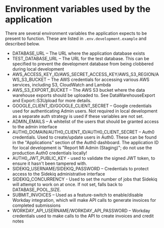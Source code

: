# Environment variables used by the application

There are several environment variables the application expects to be present
to function. These are listed in `.env.development.example` and described
below.

- DATABASE_URL – The URL where the application database exists
- TEST_DATABASE_URL – The URL for the test database. This can be specified to
prevent the development database from being clobbered during local development
- AWS_ACCESS_KEY_ID/AWS_SECRET_ACCESS_KEY/AWS_S3_REGION/AWS_S3_BUCKET – The
AWS credentials for accessing various AWS services, including S3, CloudWatch
and Lambda
- AWS_S3_EXPORT_BUCKET – The AWS S3 bucket where the data warehouse exports
should be uploaded to. See DataWarehouseExport and Export::S3Upload for more
details.
- GOOGLE_CLIENT_ID/GOOGLE_CLIENT_SECRET – Google credentials used for
authenticating Admin users. Not required in local development as a separate
auth strategy is used if these variables are not set.
- ADMIN_EMAILS – A whitelist of the users that should be granted access to the
admin interface
- AUTH0_DOMAIN/AUTH0_CLIENT_ID/AUTH0_CLIENT_SECRET – Auth0 credentials. Used
to create/update users in Auth0. These can be found in the "Applications"
section of the Auth0 dashboard. The application ID for local development is
"Report MI Admin (Staging)"; do not use the production Auth0 credentials
locally!
- AUTH0_JWT_PUBLIC_KEY - used to validate the signed JWT token, to ensure it
hasn't been tampered with.
- SIDEKIQ_USERNAME/SIDEKIQ_PASSWORD – Credentials to protect access to the
Sidekiq administrative interface
- SIDEKIQ_CONCURRENCY - Used to set the number of jobs that Sidekiq will attempt
to work on at once. If not set, falls back to DATABASE_POOL_SIZE.
- SUBMIT_INVOICES – Used as a feature-switch to enable/disable Workday
integration, which will make API calls to generate invoices for completed
submissions
- WORKDAY_API_USERNAME/WORKDAY_API_PASSWORD – Workday credentials used to make
calls to the API to create invoices and credit notes
